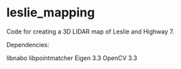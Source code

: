 # leslie_mapping
Code for creating a 3D LIDAR map of Leslie and Highway 7.

Dependencies:

libnabo
libpointmatcher
Eigen 3.3
OpenCV 3.3
